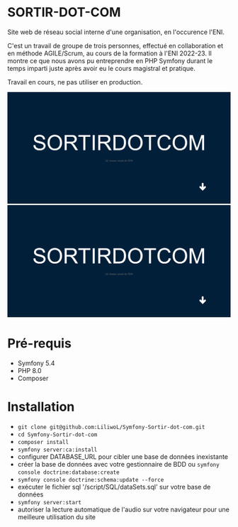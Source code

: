 # SORTIR-DOT-COM

Site web de réseau social interne d'une organisation, en l'occurence l'ENI.

C'est un travail de groupe de trois personnes, effectué en collaboration et en méthode AGILE/Scrum, au cours de la formation à l'ENI 2022-23.
Il montre ce que nous avons pu entreprendre en PHP Symfony durant le temps imparti juste après avoir eu le cours magistral et pratique.

Travail en cours, ne pas utiliser en production.

![Screenshots-feu](screenshots-feu.gif?raw=true "Screenshot-feu")
![Screenshots-overview](screenshots-overview.gif?raw=true "Screenshot-overview")

# Pré-requis

- Symfony 5.4
- PHP 8.0
- Composer

# Installation

- `git clone git@github.com:LiliwoL/Symfony-Sortir-dot-com.git`
- `cd Symfony-Sortir-dot-com`
- `composer install`
- `symfony server:ca:install`
- configurer DATABASE_URL pour cibler une base de données inexistante
- créer la base de données avec votre gestionnaire de BDD ou `symfony console doctrine:database:create`
- `symfony console doctrine:schema:update --force`
- exécuter le fichier sql '/script/SQL/dataSets.sql' sur votre base de données
- `symfony server:start`
- autoriser la lecture automatique de l'audio sur votre navigateur pour une meilleure utilisation du site
